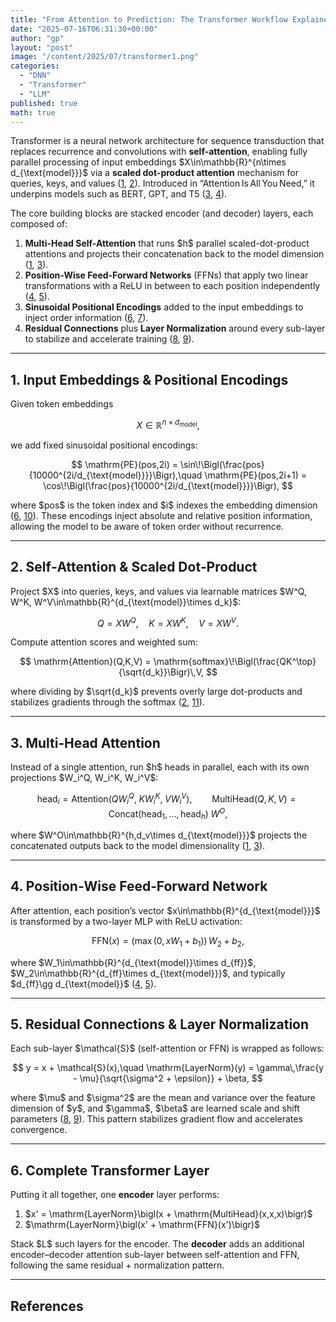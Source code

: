 ```yaml
---
title: "From Attention to Prediction: The Transformer Workflow Explained"
date: "2025-07-16T06:31:30+00:00"
author: "gp"
layout: "post"
image: "/content/2025/07/transformer1.png"
categories:
  - "DNN"
  - "Transformer"
  - "LLM"
published: true
math: true
---
```



Transformer is a neural network architecture for sequence transduction that replaces recurrence and convolutions with **self-attention**, enabling fully parallel processing of input embeddings \$X\in\mathbb{R}^{n\times d\_{\text{model}}}\$ via a **scaled dot-product attention** mechanism for queries, keys, and values ([1], [2]). Introduced in “Attention Is All You Need,” it underpins models such as BERT, GPT, and T5 ([3], [4]).

The core building blocks are stacked encoder (and decoder) layers, each composed of:

1. **Multi-Head Self-Attention** that runs \$h\$ parallel scaled-dot-product attentions and projects their concatenation back to the model dimension ([1], [3]).
2. **Position-Wise Feed-Forward Networks** (FFNs) that apply two linear transformations with a ReLU in between to each position independently ([4], [5]).
3. **Sinusoidal Positional Encodings** added to the input embeddings to inject order information ([6], [7]).
4. **Residual Connections** plus **Layer Normalization** around every sub-layer to stabilize and accelerate training ([8], [9]).

---

## 1. Input Embeddings & Positional Encodings

Given token embeddings

$$
X \in \mathbb{R}^{n\times d_{\text{model}}},
$$

we add fixed sinusoidal positional encodings:

$$
\mathrm{PE}(pos,2i) = \sin\!\Bigl(\frac{pos}{10000^{2i/d_{\text{model}}}}\Bigr),\quad
\mathrm{PE}(pos,2i+1) = \cos\!\Bigl(\frac{pos}{10000^{2i/d_{\text{model}}}}\Bigr),
$$

where \$pos\$ is the token index and \$i\$ indexes the embedding dimension ([6], [10]). These encodings inject absolute and relative position information, allowing the model to be aware of token order without recurrence.

---

## 2. Self‑Attention & Scaled Dot‑Product

Project \$X\$ into queries, keys, and values via learnable matrices \$W^Q, W^K, W^V\in\mathbb{R}^{d\_{\text{model}}\times d\_k}\$:

$$
Q = XW^Q,\quad K = XW^K,\quad V = XW^V.
$$

Compute attention scores and weighted sum:

$$
\mathrm{Attention}(Q,K,V)
= \mathrm{softmax}\!\Bigl(\frac{QK^\top}{\sqrt{d_k}}\Bigr)\,V,
$$

where dividing by \$\sqrt{d\_k}\$ prevents overly large dot-products and stabilizes gradients through the softmax ([2], [11]).

---

## 3. Multi‑Head Attention

Instead of a single attention, run \$h\$ heads in parallel, each with its own projections \$W\_i^Q, W\_i^K, W\_i^V\$:

$$
\mathrm{head}_i = \mathrm{Attention}(QW_i^Q,\;KW_i^K,\;VW_i^V),
\qquad
\mathrm{MultiHead}(Q,K,V) = \mathrm{Concat}(\mathrm{head}_1,\dots,\mathrm{head}_h)\;W^O,
$$

where \$W^O\in\mathbb{R}^{h,d\_v\times d\_{\text{model}}}\$ projects the concatenated outputs back to the model dimensionality ([1], [3]).

---

## 4. Position‑Wise Feed‑Forward Network

After attention, each position’s vector \$x\in\mathbb{R}^{d\_{\text{model}}}\$ is transformed by a two-layer MLP with ReLU activation:

$$
\mathrm{FFN}(x) = \bigl(\max(0,\,xW_1 + b_1)\bigr)\,W_2 + b_2,
$$

where \$W\_1\in\mathbb{R}^{d\_{\text{model}}\times d\_{ff}}\$, \$W\_2\in\mathbb{R}^{d\_{ff}\times d\_{\text{model}}}\$, and typically \$d\_{ff}\gg d\_{\text{model}}\$ ([4], [5]).

---

## 5. Residual Connections & Layer Normalization

Each sub-layer \$\mathcal{S}\$ (self-attention or FFN) is wrapped as follows:

$$
y = x + \mathcal{S}(x),\quad
\mathrm{LayerNorm}(y) = \gamma\,\frac{y - \mu}{\sqrt{\sigma^2 + \epsilon}} + \beta,
$$

where \$\mu\$ and \$\sigma^2\$ are the mean and variance over the feature dimension of \$y\$, and \$\gamma\$, \$\beta\$ are learned scale and shift parameters ([8], [9]). This pattern stabilizes gradient flow and accelerates convergence.

---

## 6. Complete Transformer Layer
Putting it all together, one **encoder** layer performs:

1. \$x' = \mathrm{LayerNorm}\bigl(x + \mathrm{MultiHead}(x,x,x)\bigr)\$
2. \$\mathrm{LayerNorm}\bigl(x' + \mathrm{FFN}(x')\bigr)\$

Stack \$L\$ such layers for the encoder. The **decoder** adds an additional encoder–decoder attention sub-layer between self-attention and FFN, following the same residual + normalization pattern.


---

## References

[1]: https://papers.neurips.cc/paper/7181-attention-is-all-you-need.pdf  
[2]: https://medium.com/@funcry/in-depth-understanding-of-attention-mechanism-part-ii-scaled-dot-product-attention-and-its-7743804e610e  
[3]: https://www.geeksforgeeks.org/nlp/multi-head-attention-mechanism  
[4]: https://medium.com/image-processing-with-python/the-feedforward-network-ffn-in-the-transformer-model-6bb6e0ff18db  
[5]: https://www.tutorialspoint.com/gen-ai/feed-forward-neural-network-in-transformers.htm  
[6]: https://datascience.stackexchange.com/questions/51065/what-is-the-positional-encoding-in-the-transformer-model  
[7]: https://www.machinelearningmastery.com/a-gentle-introduction-to-positional-encoding-in-transformer-models-part-1  
[8]: https://medium.com/@punya8147_26846/layer-normalization-and-residual-connections-in-transformer-layers-f7ed9a96a1ae  
[9]: https://arxiv.org/pdf/2002.04745  
[10]: https://www.geeksforgeeks.org/nlp/positional-encoding-in-transformers  
[11]: https://apxml.com/courses/foundations-transformers-architecture/chapter-2-attention-mechanism-core-concepts/scaled-dot-product-attention  

